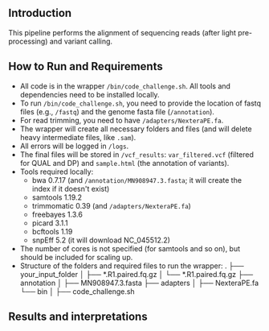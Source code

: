 ## Introduction
This pipeline performs the alignment of sequencing reads (after light pre-processing) and variant calling.

## How to Run and Requirements
- All code is in the wrapper `/bin/code_challenge.sh`. All tools and dependencies need to be installed locally.
- To run `/bin/code_challenge.sh`, you need to provide the location of fastq files (e.g., `/fastq`) and the genome fasta file (`/annotation`).
- For read trimming, you need to have `/adapters/NexteraPE.fa`.
- The wrapper will create all necessary folders and files (and will delete heavy intermediate files, like `.sam`).
- All errors will be logged in `/logs`.
- The final files will be stored in `/vcf_results`: `var_filtered.vcf` (filtered for QUAL and DP) and `sample.html` (the annotation of variants).
- Tools required locally:
  - bwa 0.7.17 (and `/annotation/MN908947.3.fasta`; it will create the index if it doesn't exist)
  - samtools 1.19.2
  - trimmomatic 0.39 (and `/adapters/NexteraPE.fa`)
  - freebayes 1.3.6
  - picard 3.1.1
  - bcftools 1.19
  - snpEff 5.2 (it will download NC_045512.2)
- The number of cores is not specified (for samtools and so on), but should be included for scaling up.
- Structure of the folders and required files to run the wrapper:
.
├── your_input_folder
│ ├── *.R1.paired.fq.gz
│ └── *.R1.paired.fq.gz
├── annotation
│ ├── MN908947.3.fasta
├── adapters
│ ├── NexteraPE.fa
└── bin
│ ├── code_challenge.sh


## Results and interpretations

